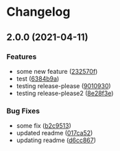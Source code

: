 # Changelog

## 2.0.0 (2021-04-11)


### Features

* some new feature ([232570f](https://www.github.com/rajesh-nitc/gcp-network/commit/232570f8649de8018b473091429d1663a70f5531))
* test ([6384b9a](https://www.github.com/rajesh-nitc/gcp-network/commit/6384b9a43338f3382b43be7fd133360da325dc08))
* testing release-please ([9010930](https://www.github.com/rajesh-nitc/gcp-network/commit/90109303a557fe921cbd7d5d3d7faf411c6aa46e))
* testing release-please2 ([8e28f3e](https://www.github.com/rajesh-nitc/gcp-network/commit/8e28f3e4e01ca17836067e6c7dacc98d01110484))


### Bug Fixes

* some fix ([b2c9513](https://www.github.com/rajesh-nitc/gcp-network/commit/b2c9513cea1ad25b06a62829f9bffd51583bed8f))
* updated readme ([017ca52](https://www.github.com/rajesh-nitc/gcp-network/commit/017ca52a0f85cb59c7dfabb7575aafb44dbcecc5))
* updating readme ([d6cc867](https://www.github.com/rajesh-nitc/gcp-network/commit/d6cc86767f4106814f2dde0cd131296877981ee7))
